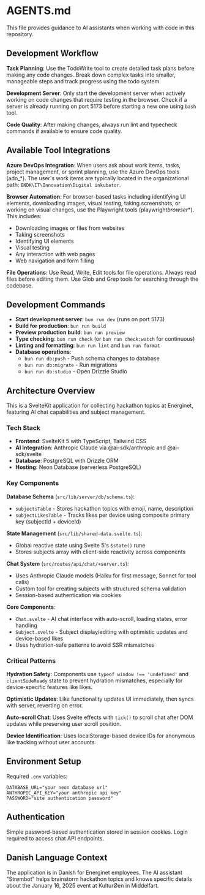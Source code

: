 # AGENTS.md

This file provides guidance to AI assistants when working with code in this repository.

## Development Workflow

**Task Planning**: Use the TodoWrite tool to create detailed task plans before making any code changes. Break down complex tasks into smaller, manageable steps and track progress using the todo system.

**Development Server**: Only start the development server when actively working on code changes that require testing in the browser. Check if a server is already running on port 5173 before starting a new one using `bash` tool.

**Code Quality**: After making changes, always run lint and typecheck commands if available to ensure code quality.

## Available Tool Integrations

**Azure DevOps Integration**: When users ask about work items, tasks, project management, or sprint planning, use the Azure DevOps tools (ado\_\*). The user's work items are typically located in the organizational path: `ENDK\IT\Innovation\Digital inkubator`.

**Browser Automation**: For browser-based tasks including identifying UI elements, downloading images, visual testing, taking screenshots, or working on visual changes, use the Playwright tools (playwright*browser*\*). This includes:

- Downloading images or files from websites
- Taking screenshots
- Identifying UI elements
- Visual testing
- Any interaction with web pages
- Web navigation and form filling

**File Operations**: Use Read, Write, Edit tools for file operations. Always read files before editing them. Use Glob and Grep tools for searching through the codebase.

## Development Commands

- **Start development server**: `bun run dev` (runs on port 5173)
- **Build for production**: `bun run build`
- **Preview production build**: `bun run preview`
- **Type checking**: `bun run check` (or `bun run check:watch` for continuous)
- **Linting and formatting**: `bun run lint` and `bun run format`
- **Database operations**:
  - `bun run db:push` - Push schema changes to database
  - `bun run db:migrate` - Run migrations
  - `bun run db:studio` - Open Drizzle Studio

## Architecture Overview

This is a SvelteKit application for collecting hackathon topics at Energinet, featuring AI chat capabilities and subject management.

### Tech Stack

- **Frontend**: SvelteKit 5 with TypeScript, Tailwind CSS
- **AI Integration**: Anthropic Claude via @ai-sdk/anthropic and @ai-sdk/svelte
- **Database**: PostgreSQL with Drizzle ORM
- **Hosting**: Neon Database (serverless PostgreSQL)

### Key Components

**Database Schema** (`src/lib/server/db/schema.ts`):

- `subjectsTable` - Stores hackathon topics with emoji, name, description
- `subjectLikesTable` - Tracks likes per device using composite primary key (subjectId + deviceId)

**State Management** (`src/lib/shared-data.svelte.ts`):

- Global reactive state using Svelte 5's `$state()` rune
- Stores subjects array with client-side reactivity across components

**Chat System** (`src/routes/api/chat/+server.ts`):

- Uses Anthropic Claude models (Haiku for first message, Sonnet for tool calls)
- Custom tool for creating subjects with structured schema validation
- Session-based authentication via cookies

**Core Components**:

- `Chat.svelte` - AI chat interface with auto-scroll, loading states, error handling
- `Subject.svelte` - Subject display/editing with optimistic updates and device-based likes
- Uses hydration-safe patterns to avoid SSR mismatches

### Critical Patterns

**Hydration Safety**: Components use `typeof window !== 'undefined'` and `clientSideReady` state to prevent hydration mismatches, especially for device-specific features like likes.

**Optimistic Updates**: Like functionality updates UI immediately, then syncs with server, reverting on error.

**Auto-scroll Chat**: Uses Svelte effects with `tick()` to scroll chat after DOM updates while preserving user scroll position.

**Device Identification**: Uses localStorage-based device IDs for anonymous like tracking without user accounts.

## Environment Setup

Required `.env` variables:

```
DATABASE_URL="your neon database url"
ANTHROPIC_API_KEY="your anthropic api key"
PASSWORD="site authentication password"
```

## Authentication

Simple password-based authentication stored in session cookies. Login required to access chat API endpoints.

## Danish Language Context

The application is in Danish for Energinet employees. The AI assistant "Strømbot" helps brainstorm hackathon topics and knows specific details about the January 16, 2025 event at KulturØen in Middelfart.
